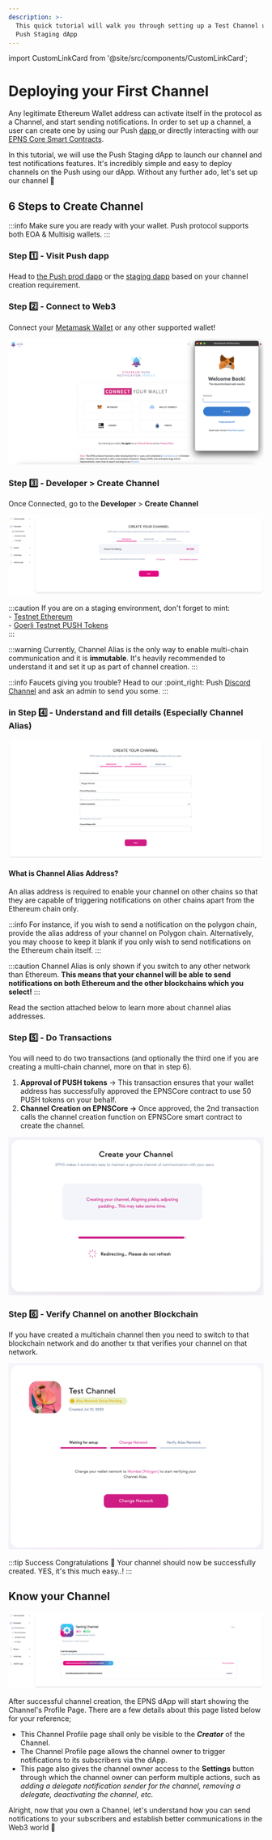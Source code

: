 ```yaml
---
description: >-
  This quick tutorial will walk you through setting up a Test Channel using the
  Push Staging dApp
---
```


import CustomLinkCard from '@site/src/components/CustomLinkCard';

# Deploying your First Channel

Any legitimate Ethereum Wallet address can activate itself in the protocol as a Channel, and start sending notifications. In order to set up a channel, a user can create one by using our Push [dapp ](https://app.push.org/)or directly interacting with our [EPNS Core Smart Contracts](../../developer-tooling/push-smart-contracts/epns-core-contract/channel-creation-process-on-smart-contract.md).

In this tutorial, we will use the Push Staging dApp to launch our channel and test notifications features. It's incredibly simple and easy to deploy channels on the Push using our dApp. Without any further ado, let's set up our channel 🚀

## 6 Steps to Create Channel

:::info
Make sure you are ready with your wallet. Push protocol supports both EOA & Multisig wallets.
:::

### Step 1️⃣ - Visit Push dapp

Head to [the Push prod dapp](http://app.push.org/) or the [staging dapp](https://staging.push.org/#/channels) based on your channel creation requirement.&#x20;

### Step 2️⃣ - Connect to Web3

Connect your [Metamask Wallet](https://metamask.io/) or any other supported wallet!&#x20;

![Push dApp](../../../static/img/assets/connect-wallet.png)

### Step 3️⃣ - **Developer** > **Create Channel**

Once Connected, go to the **Developer** > **Create Channel**

![Create Channel](../../../static/img/assets/create-channel.png)

:::caution
If you are on a staging environment, don't forget to mint:\
\- [Testnet Ethereum](https://faucet.paradigm.xyz/)\
\- [Goerli Testnet PUSH Tokens](https://goerli.etherscan.io/address/0x2b9bE9259a4F5Ba6344c1b1c07911539642a2D33)\
:::

:::warning
Currently, Channel Alias is the only way to enable multi-chain communication and it is **immutable**. It's heavily recommended to understand it and set it up as part of channel creation.
:::

:::info
Faucets giving you trouble? Head to our :point\_right: Push [Discord Channel](https://discord.com/invite/pushprotocol) and ask an admin to send you some.
:::

### in Step 4️⃣ - Understand and fill details (Especially Channel Alias)&#x20;

![Fill Details](../../../static/img/assets/fill-details.png)

#### What is Channel Alias Address?

An alias address is required to enable your channel on other chains so that they are capable of triggering notifications on other chains apart from the Ethereum chain only.&#x20;

:::info
For instance, if you wish to send a notification on the polygon chain, provide the alias address of your channel on Polygon chain. Alternatively, you may choose to keep it blank if you only wish to send notifications on the Ethereum chain itself.
:::

:::caution
Channel Alias is only shown if you switch to any other network than Ethereum. **This means that your channel will be able to send notifications on both Ethereum and the other blockchains which you select!**
:::

Read the section attached below to learn more about channel alias addresses.

<CustomLinkCard text="What is a Channel Alias?" link="../../CONCEPTS/what-are-channels/what-is-a-channel-alias"/>

### **Step** 5️⃣ - Do Transactions

You will need to do two transactions (and optionally the third one if you are creating a multi-chain channel, more on that in step 6).

1. **Approval of PUSH tokens** -> This transaction ensures that your wallet address has successfully approved the EPNSCore contract to use 50 PUSH tokens on your behalf.
2. **Channel Creation on EPNSCore ->** Once approved, the 2nd transaction calls the channel creation function on EPNSCore smart contract to create the channel.

![Channel Creation](../../../static/img/assets/channel-creation.png)

### **Step** 6️⃣ - Verify Channel on another Blockchain

If you have created a multichain channel then you need to switch to that blockchain network and do another tx that verifies your channel on that network.

![Verify Channel](../../../static//img/assets/verify-channel-2.png)

:::tip Success
Congratulations 🎉 Your channel should now be successfully created. YES, it's this much easy..!
:::

## Know your Channel

![Know your Channel](../../../static//img/assets/deploying-first-channel.png)

After successful channel creation, the EPNS dApp will start showing the Channel's Profile Page. There are a few details about this page listed below for your reference;

* This Channel Profile page shall only be visible to the _**Creator**_ of the Channel.
* The Channel Profile page allows the channel owner to trigger notifications to its subscribers via the dApp.
* This page also gives the channel owner access to the **Settings** button through which the channel owner can perform multiple actions, such as _adding a delegate notification sender for the channel, removing a delegate, deactivating the channel, etc._

Alright, now that you own a Channel, let's understand how you can send notifications to your subscribers and establish better communications in the Web3 world 🥳
